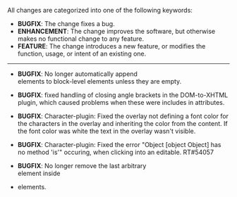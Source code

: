 All changes are categorized into one of the following keywords:

- **BUGFIX**: The change fixes a bug.
- **ENHANCEMENT**: The change improves the software, but otherwise makes no
                   functional change to any feature.
- **FEATURE**: The change introduces a new feature, or modifies the function,
               usage, or intent of an existing one.

----

- **BUGFIX**: No longer automatically append <br> elements to block-level
              elements unless they are empty.

- **BUGFIX**: fixed handling of closing angle brackets in the DOM-to-XHTML
              plugin, which caused problems when these were includes in
              attributes.

- **BUGFIX**: Character-plugin: Fixed the overlay not defining a font color
              for the characters in the overlay and inheriting the color from
              the content. If the font color was white the text in the overlay
              wasn't visible.

- **BUGFIX**: Character-plugin: Fixed the error
              "Object [object Object] has no method 'is'" occuring, when clicking
              into an editable. RT#54057

- **BUGFIX**: No longer remove the last arbitrary <br> element inside <li>
              elements.
